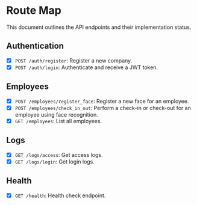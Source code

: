# Route Map

This document outlines the API endpoints and their implementation status.

## Authentication
- [x] `POST /auth/register`: Register a new company.
- [x] `POST /auth/login`: Authenticate and receive a JWT token.

## Employees
- [x] `POST /employees/register_face`: Register a new face for an employee.
- [x] `POST /employees/check_in_out`: Perform a check-in or check-out for an employee using face recognition.
- [x] `GET /employees`: List all employees.

## Logs
- [x] `GET /logs/access`: Get access logs.
- [x] `GET /logs/login`: Get login logs.

## Health
- [x] `GET /health`: Health check endpoint.
